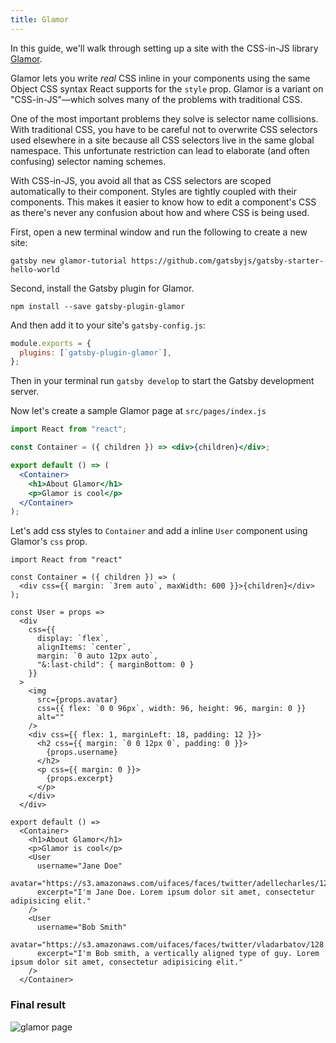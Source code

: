 ```yaml
---
title: Glamor
---
```

In this guide, we'll walk through setting up a site with the CSS-in-JS library [Glamor](https://github.com/threepointone/glamor).

Glamor lets you write *real* CSS inline in your components using the same Object CSS syntax React supports for the `style` prop. Glamor is a variant on "CSS-in-JS"—which solves many of the problems with traditional CSS.

One of the most important problems they solve is selector name collisions. With traditional CSS, you have to be careful not to overwrite CSS selectors used elsewhere in a site because all CSS selectors live in the same global namespace. This unfortunate restriction can lead to elaborate (and often confusing) selector naming schemes.

With CSS-in-JS, you avoid all that as CSS selectors are scoped automatically to their component. Styles are tightly coupled with their components. This makes it easier to know how to edit a component's CSS as there's never any confusion about how and where CSS is being used.

First, open a new terminal window and run the following to create a new site:

```shell
gatsby new glamor-tutorial https://github.com/gatsbyjs/gatsby-starter-hello-world
```

Second, install the Gatsby plugin for Glamor.

```shell
npm install --save gatsby-plugin-glamor
```

And then add it to your site's `gatsby-config.js`:

```javascript
module.exports = {
  plugins: [`gatsby-plugin-glamor`],
};
```

Then in your terminal run `gatsby develop` to start the Gatsby development server.

Now let's create a sample Glamor page at `src/pages/index.js`

```jsx
import React from "react";

const Container = ({ children }) => <div>{children}</div>;

export default () => (
  <Container>
    <h1>About Glamor</h1>
    <p>Glamor is cool</p>
  </Container>
);
```

Let's add css styles to `Container` and add a inline `User` component using Glamor's `css` prop.

```jsx{4,7-29,35-42}
import React from "react"

const Container = ({ children }) => (
  <div css={{ margin: `3rem auto`, maxWidth: 600 }}>{children}</div>
);

const User = props =>
  <div
    css={{
      display: `flex`,
      alignItems: `center`,
      margin: `0 auto 12px auto`,
      "&:last-child": { marginBottom: 0 }
    }}
  >
    <img
      src={props.avatar}
      css={{ flex: `0 0 96px`, width: 96, height: 96, margin: 0 }}
      alt=""
    />
    <div css={{ flex: 1, marginLeft: 18, padding: 12 }}>
      <h2 css={{ margin: `0 0 12px 0`, padding: 0 }}>
        {props.username}
      </h2>
      <p css={{ margin: 0 }}>
        {props.excerpt}
      </p>
    </div>
  </div>

export default () =>
  <Container>
    <h1>About Glamor</h1>
    <p>Glamor is cool</p>
    <User
      username="Jane Doe"
      avatar="https://s3.amazonaws.com/uifaces/faces/twitter/adellecharles/128.jpg"
      excerpt="I'm Jane Doe. Lorem ipsum dolor sit amet, consectetur adipisicing elit."
    />
    <User
      username="Bob Smith"
      avatar="https://s3.amazonaws.com/uifaces/faces/twitter/vladarbatov/128.jpg"
      excerpt="I'm Bob smith, a vertically aligned type of guy. Lorem ipsum dolor sit amet, consectetur adipisicing elit."
    />
  </Container>
```

### Final result

![glamor page](../tutorial/part-two/glamor-example.png)